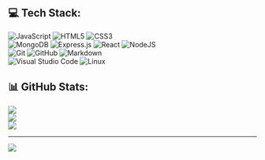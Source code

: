 ## 💻 Tech Stack:
![JavaScript][JavaScript] ![HTML5][HTML5] ![CSS3][CSS3]  
![MongoDB][MongoDB] ![Express.js][Express.js]  ![React][React] ![NodeJS][NodeJS]  
![Git][Git] ![GitHub][GitHub] ![Markdown][Markdown]  
![Visual Studio Code][Visual Studio Code] ![Linux][Linux]

## 📊 GitHub Stats:
![](https://github-readme-stats.vercel.app/api?username=Michael-Mine&theme=gotham&hide_border=false&include_all_commits=false&count_private=false)<br/>
![](https://github-readme-streak-stats.herokuapp.com/?user=Michael-Mine&theme=gotham&hide_border=false)<br/>
![](https://github-readme-stats.vercel.app/api/top-langs/?username=Michael-Mine&theme=gotham&hide_border=false&include_all_commits=false&count_private=false&layout=compact)

---
[![](https://visitcount.itsvg.in/api?id=Michael-Mine&icon=0&color=0)](https://visitcount.itsvg.in)

[JavaScript]: https://img.shields.io/badge/javascript-%23323330.svg?style=for-the-badge&logo=javascript&logoColor=%23F7DF1E

[HTML5]: https://img.shields.io/badge/html5-%23E34F26.svg?style=for-the-badge&logo=html5&logoColor=white

[CSS3]: https://img.shields.io/badge/css3-%231572B6.svg?style=for-the-badge&logo=css3&logoColor=white

[MongoDB]: https://img.shields.io/badge/MongoDB-%234ea94b.svg?style=for-the-badge&logo=mongodb&logoColor=white

[Express.js]: https://img.shields.io/badge/express.js-%23404d59.svg?style=for-the-badge&logo=express&logoColor=%2361DAFB

[React]: https://img.shields.io/badge/react-%2320232a.svg?style=for-the-badge&logo=react&logoColor=%2361DAFB

[NodeJS]: https://img.shields.io/badge/node.js-6DA55F?style=for-the-badge&logo=node.js&logoColor=white

[Git]: https://img.shields.io/badge/git-%23F05033.svg?style=for-the-badge&logo=git&logoColor=white

[GitHub]: https://img.shields.io/badge/github-%23121011.svg?style=for-the-badge&logo=github&logoColor=white

[Markdown]: https://img.shields.io/badge/markdown-%23000000.svg?style=for-the-badge&logo=markdown&logoColor=white

[Visual Studio Code]: https://img.shields.io/badge/Visual%20Studio%20Code-0078d7.svg?style=for-the-badge&logo=visual-studio-code&logoColor=white

[Linux]: https://img.shields.io/badge/Linux-FCC624?style=for-the-badge&logo=linux&logoColor=black